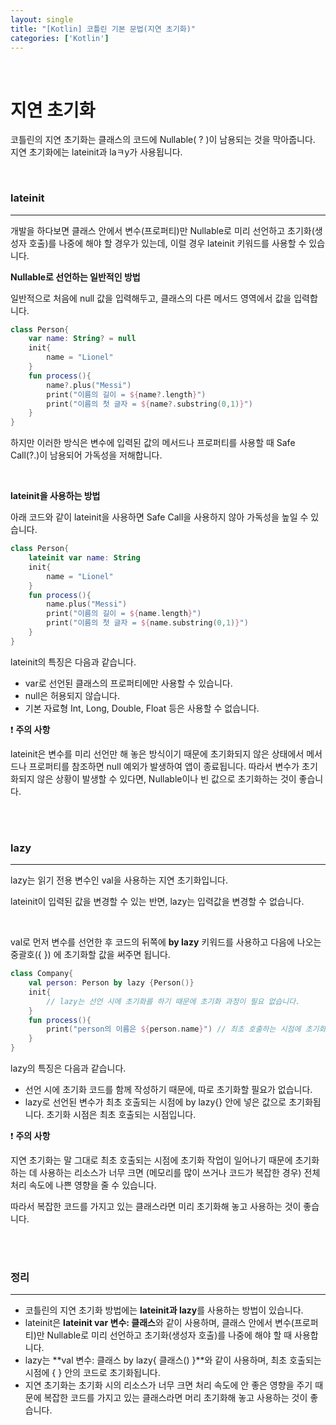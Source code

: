 ```yaml
---
layout: single
title: "[Kotlin] 코틀린 기본 문법(지연 초기화)"
categories: ['Kotlin']
---
```




<br>

# 지연 초기화

코틀린의 지연 초기화는 클래스의 코드에 Nullable( ? )이 남용되는 것을 막아줍니다. 지연 초기화에는 lateinit과 laㅋy가 사용됩니다. 

<br>

### lateinit

---

개발을 하다보면 클래스 안에서 변수(프로퍼티)만 Nullable로 미리 선언하고 초기화(생성자 호출)를 나중에 해야 할 경우가 있는데, 이럴 경우 lateinit 키워드를 사용할 수 있습니다. 

**Nullable로 선언하는 일반적인 방법**

일반적으로 처음에 null 값을 입력해두고, 클래스의 다른 메서드 영역에서 값을 입력합니다. 

```kotlin
class Person{
    var name: String? = null
    init{
        name = "Lionel"
    }
    fun process(){
        name?.plus("Messi")
        print("이름의 길이 = ${name?.length}")
        print("이름의 첫 글자 = ${name?.substring(0,1)}")
    }
}
```

하지만 이러한 방식은 변수에 입력된 값의 메서드나 프로퍼티를 사용할 때 Safe Call(?.)이 남용되어 가독성을 저해합니다. 

<br>

**lateinit을 사용하는 방법**

아래 코드와 같이 lateinit을 사용하면 Safe Call을 사용하지 않아 가독성을 높일 수 있습니다. 

```kotlin
class Person{
    lateinit var name: String
    init{
        name = "Lionel"
    }
    fun process(){
        name.plus("Messi")
        print("이름의 길이 = ${name.length}")
        print("이름의 첫 글자 = ${name.substring(0,1)}")
    }
}
```

lateinit의 특징은 다음과 같습니다. 

* var로 선언된 클래스의 프로퍼티에만 사용할 수 있습니다. 
* null은 허용되지 않습니다. 
* 기본 자료형 Int, Long, Double, Float 등은 사용할 수 없습니다. 

❗ **주의 사항**

lateinit은 변수를 미리 선언만 해 놓은 방식이기 때문에 초기화되지 않은 상태에서 메서드나 프로퍼티를 참조하면 null 예외가 발생하여 앱이 종료됩니다. 따라서 변수가 초기화되지 않은 상황이 발생할 수 있다면, Nullable이나 빈 값으로 초기화하는 것이 좋습니다. 

<br>

<br>

### lazy

---

lazy는 읽기 전용 변수인 val을 사용하는 지연 초기화입니다. 

lateinit이 입력된 값을 변경할 수 있는 반면, lazy는 입력값을 변경할 수 없습니다. 

<br>

val로 먼저 변수를 선언한 후 코드의 뒤쪽에 **by lazy** 키워드를 사용하고 다음에 나오는 중괄호({ }) 에 초기화할 값을 써주면 됩니다. 

```kotlin
class Company{
    val person: Person by lazy {Person()}
    init{
        // lazy는 선언 시에 초기화를 하기 때문에 초기화 과정이 필요 없습니다. 
    }
    fun process(){
        print("person의 이름은 ${person.name}") // 최초 호출하는 시점에 초기화됩니다. 
    }
}
```

lazy의 특징은 다음과 같습니다. 

* 선언 시에 초기화 코드를 함께 작성하기 때문에, 따로 초기화할 필요가 없습니다. 
* lazy로 선언된 변수가 최초 호출되는 시점에 by lazy{} 안에 넣은 값으로 초기화됩니다. 초기화 시점은 최초 호출되는 시점입니다. 

❗ **주의 사항**

지연 초기화는 말 그대로 최초 호출되는 시점에 초기화 작업이 일어나기 때문에 초기화하는 데 사용하는 리소스가 너무 크면 (메모리를 많이 쓰거나 코드가 복잡한 경우) 전체 처리 속도에 나쁜 영향을 줄 수 있습니다. 

따라서 복잡한 코드를 가지고 있는 클래스라면 미리 초기화해 놓고 사용하는 것이 좋습니다. 

<br>

<br>

### 정리

---

* 코틀린의 지연 초기화 방법에는 **lateinit과 lazy**를 사용하는 방법이 있습니다. 
* lateinit은 **lateinit var 변수: 클래스**와 같이 사용하며, 클래스 안에서 변수(프로퍼티)만 Nullable로 미리 선언하고 초기화(생성자 호출)를 나중에 해야 할 때 사용합니다. 
* lazy는 **val 변수: 클래스 by lazy{ 클래스() }**와 같이 사용하며, 최초 호출되는 시점에 { } 안의 코드로 초기화됩니다. 
* 지연 초기화는 초기화 시의 리소스가 너무 크면 처리 속도에 안 좋은 영향을 주기 때문에 복잡한 코드를 가지고 있는 클래스라면 머리 초기화해 놓고 사용하는 것이 좋습니다. 







